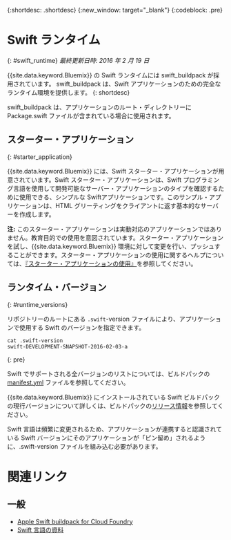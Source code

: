 {:shortdesc: .shortdesc}
{:new_window: target="_blank"}
{:codeblock: .pre}


# Swift ランタイム
{: #swift_runtime}
*最終更新日時: 2016 年 2 月 19 日*

{{site.data.keyword.Bluemix}} の Swift ランタイムには swift_buildpack が採用されています。
swift_buildpack は、Swift アプリケーションのための完全なランタイム環境を提供します。
{: shortdesc}

swift_buildpack は、アプリケーションのルート・ディレクトリーに Package.swift ファイルが含まれている場合に使用されます。

## スターター・アプリケーション
{: #starter_application}

{{site.data.keyword.Bluemix}} には、Swift スターター・アプリケーションが用意されています。Swift スターター・アプリケーションは、Swift プログラミング言語を使用して開発可能なサーバー・アプリケーションのタイプを確認するために使用できる、シンプルな Swiftアプリケーションです。このサンプル・アプリケーションは、HTML グリーティングをクライアントに返す基本的なサーバーを作成します。  

**注:** このスターター・アプリケーションは実動対応のアプリケーションではありません。教育目的での使用を意図されています。スターター・アプリケーションを試し、{{site.data.keyword.Bluemix}} 環境に対して変更を行い、プッシュすることができます。スターター・アプリケーションの使用に関するヘルプについては、[『スターター・アプリケーションの使用』](../../cfapps/starter_app_usage.html)を参照してください。

## ランタイム・バージョン
{: #runtime_versions}

リポジトリーのルートにある `.swift`-version ファイルにより、アプリケーションで使用する Swift のバージョンを指定できます。

```
cat .swift-version
swift-DEVELOPMENT-SNAPSHOT-2016-02-03-a
```
{: pre}

Swift でサポートされる全バージョンのリストについては、ビルドパックの [manifest.yml](https://github.com/cloudfoundry-community/swift-buildpack/blob/master/manifest.yml) ファイルを参照してください。

{{site.data.keyword.Bluemix}} にインストールされている Swift ビルドパックの現行バージョンについて詳しくは、ビルドパックの[リリース情報](https://github.com/cloudfoundry-community/swift-buildpack/releases/tag/v1.0.3)を参照してください。

Swift 言語は頻繁に変更されるため、アプリケーションが連携すると認識されている Swift バージョンにそのアプリケーションが「ピン留め」されるように、.swift-version ファイルを組み込む必要があります。

# 関連リンク
## 一般
* [Apple Swift buildpack for Cloud Foundry](https://github.com/cloudfoundry-community/swift-buildpack)
* [Swift 言語の資料](https://swift.org/)
